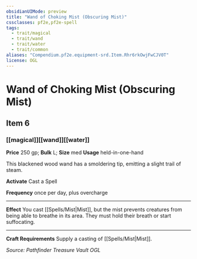 ```yaml
---
obsidianUIMode: preview
title: "Wand of Choking Mist (Obscuring Mist)"
cssclasses: pf2e,pf2e-spell
tags:
  - trait/magical
  - trait/wand
  - trait/water
  - trait/common
aliases: "Compendium.pf2e.equipment-srd.Item.Rhr6rkOwjFwCJV0T"
license: OGL
---
```

# Wand of Choking Mist (Obscuring Mist)
## Item 6
### [[magical]][[wand]][[water]]


**Price** 250 gp; 
**Bulk** L; **Size** med
**Usage** held-in-one-hand

This blackened wood wand has a smoldering tip, emitting a slight trail of steam.

**Activate** Cast a Spell

**Frequency** once per day, plus overcharge

* * *

**Effect** You cast [[Spells/Mist|Mist]], but the mist prevents creatures from being able to breathe in its area. They must hold their breath or start suffocating.

* * *

**Craft Requirements** Supply a casting of [[Spells/Mist|Mist]].

*Source: Pathfinder Treasure Vault*
*OGL*